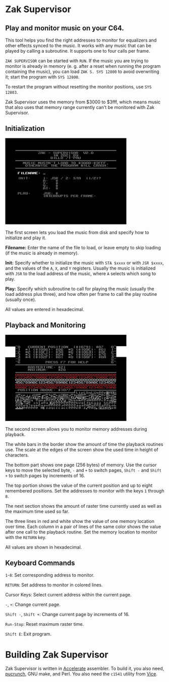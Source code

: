 # Zak Supervisor

## Play and monitor music on your C64.

This tool helps you find the right addresses to monitor for equalizers and other effects synced to the music. It works with any music that can be played by calling a subroutine. It supports one to four calls per frame.

`ZAK SUPERVISOR` can be started with `RUN`. If the music you are trying to monitor is already in memory (e. g. after a reset when running the program containing the music), you can load `ZAK S. SYS 12800` to avoid overwriting it; start the program with `SYS 12800`.

To restart the program without resetting the monitor positions, use `SYS 12803`.

Zak Supervisor uses the memory from $3000 to $3fff, which means music that also uses that memory range currently can't be monitored with Zak Supervisor.

## Initialization

![Init Screen](init-screen.png)

The first screen lets you load the music from disk and specify how to initialize and play it.

**Filename:** Enter the name of the file to load, or leave empty to skip loading (if the music is already in memory).

**Init:** Specify whether to initialize the music with `STA $xxxx` or with `JSR $xxxx`, and the values of the `A`, `X`, and `Y` registers. Usually the music is initialized with `JSR` to the load address of the music, where `A` selects which song to play.

**Play:** Specify which subroutine to call for playing the music (usually the load address plus three), and how often per frame to call the play routine (usually once).

All values are entered in hexadecimal.

## Playback and Monitoring

![Monitoring Screen](monitoring-screen.png)

The second screen allows you to monitor memory addresses during playback.

The white bars in the border show the amount of time the playback routines use. The scale at the edges of the screen show the used time in height of characters.

The bottom part shows one page (256 bytes) of memory. Use the cursor keys to move the selected byte, `-` and `+` to switch pages, `Shift -` and `Shift +` to switch pages by increments of 16.

The top portion shows the value of the current position and up to eight remembered positions. Set the addresses to monitor with the keys `1` through `8`.

The next section shows the amount of raster time currently used as well as the maximum time used so far.

The three lines in red and white show the value of one memory location over time. Each column in a pair of lines of the same color shows the value after one call to the playback routine. Set the memory location to monitor with the `RETURN` key.

All values are shown in hexadecimal.

## Keyboard Commands

`1`-`8`: Set corresponding address to monitor.

`RETURN`: Set address to monitor in colored lines.

Cursor Keys: Select current address within the current page.

`-`, `+`: Change current page.

`Shift -`, `Shift +`: Change current page by increments of 16.

`Run-Stop`: Reset maximum raster time.

`Shift E`: Exit program.

# Building Zak Supervisor

Zak Supervisor is written in [Accelerate](https://accelerate.tpau.group/) assembler. To build it, you also need, [pucrunch](https://github.com/mist64/pucrunch), GNU make, and Perl. You also need the `c1541` utility from [Vice](http://vice-emu.sourceforge.net).
